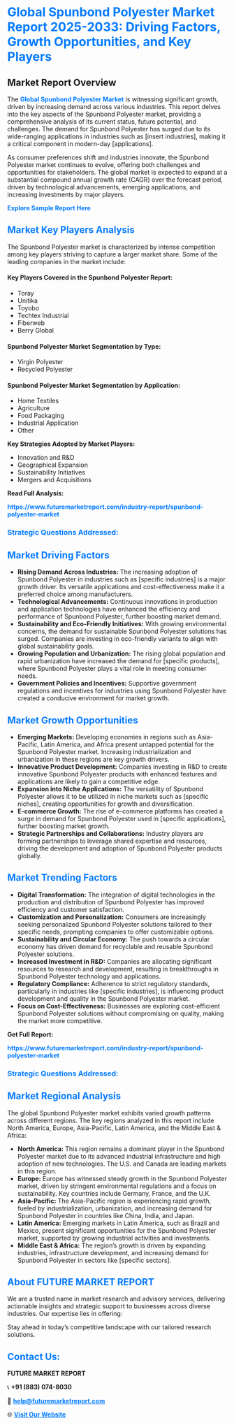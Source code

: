 <h1 style="color: #007BFF;">Global Spunbond Polyester Market Report 2025-2033: Driving Factors, Growth Opportunities, and Key Players</h1>

<section id="overview">
<h2>Market Report Overview</h2>
<p>The <a href="https://www.futuremarketreport.com/industry-report/spunbond-polyester-market" style="color: #007BFF; text-decoration: none;"><strong>Global Spunbond Polyester Market</strong></a> is witnessing significant growth, driven by increasing demand across various industries. This report delves into the key aspects of the Spunbond Polyester market, providing a comprehensive analysis of its current status, future potential, and challenges. The demand for Spunbond Polyester has surged due to its wide-ranging applications in industries such as [insert industries], making it a critical component in modern-day [applications].</p>
<p>As consumer preferences shift and industries innovate, the Spunbond Polyester market continues to evolve, offering both challenges and opportunities for stakeholders. The global market is expected to expand at a substantial compound annual growth rate (CAGR) over the forecast period, driven by technological advancements, emerging applications, and increasing investments by major players.</p>
</section>

<section id="overview">
<p><a href="https://www.futuremarketreport.com/request-sample/reportId=25985" style="color: #007BFF; text-decoration: none;"><strong>Explore Sample Report Here</strong></a></p>
</section>

<section id="key-players">
<h2 style="color: #007BFF;">Market Key Players Analysis</h2>
<p>The Spunbond Polyester market is characterized by intense competition among key players striving to capture a larger market share. Some of the leading companies in the market include:</p>
<h4>Key Players Covered in the Spunbond Polyester Report:</h4>
<ul><li>Toray</li><li>Unitika</li><li>Toyobo</li><li>Techtex Industrial</li><li>Fiberweb</li><li>Berry Global</li></ul>
<h4>Spunbond Polyester Market Segmentation by Type:</h4>
<ul><li>Virgin Polyester</li><li>Recycled Polyester</li></ul>

<h4>Spunbond Polyester Market Segmentation by Application:</h4>
<ul><li>Home Textiles</li><li>Agriculture</li><li>Food Packaging</li><li>Industrial Application</li><li>Other</li></ul>
<p><strong>Key Strategies Adopted by Market Players:</strong></p>
<ul>
<li>Innovation and R&D</li>
<li>Geographical Expansion</li>
<li>Sustainability Initiatives</li>
<li>Mergers and Acquisitions</li>
</ul>
</section>

<section>
<p><strong>Read Full Analysis: </strong></p><a href="https://www.futuremarketreport.com/industry-report/spunbond-polyester-market" style="color: #007BFF; text-decoration: none;"><strong>https://www.futuremarketreport.com/industry-report/spunbond-polyester-market</strong></a>
<h3 style="color: #007BFF;">Strategic Questions Addressed:</h3>
</section>

<section id="driving-factors">
<h2 style="color: #007BFF;">Market Driving Factors</h2>
<ul>
<li><strong>Rising Demand Across Industries:</strong> The increasing adoption of Spunbond Polyester in industries such as [specific industries] is a major growth driver. Its versatile applications and cost-effectiveness make it a preferred choice among manufacturers.</li>
<li><strong>Technological Advancements:</strong> Continuous innovations in production and application technologies have enhanced the efficiency and performance of Spunbond Polyester, further boosting market demand.</li>
<li><strong>Sustainability and Eco-Friendly Initiatives:</strong> With growing environmental concerns, the demand for sustainable Spunbond Polyester solutions has surged. Companies are investing in eco-friendly variants to align with global sustainability goals.</li>
<li><strong>Growing Population and Urbanization:</strong> The rising global population and rapid urbanization have increased the demand for [specific products], where Spunbond Polyester plays a vital role in meeting consumer needs.</li>
<li><strong>Government Policies and Incentives:</strong> Supportive government regulations and incentives for industries using Spunbond Polyester have created a conducive environment for market growth.</li>
</ul>
</section>

<section id="growth-opportunities">
<h2 style="color: #007BFF;">Market Growth Opportunities</h2>
<ul>
<li><strong>Emerging Markets:</strong> Developing economies in regions such as Asia-Pacific, Latin America, and Africa present untapped potential for the Spunbond Polyester market. Increasing industrialization and urbanization in these regions are key growth drivers.</li>
<li><strong>Innovative Product Development:</strong> Companies investing in R&D to create innovative Spunbond Polyester products with enhanced features and applications are likely to gain a competitive edge.</li>
<li><strong>Expansion into Niche Applications:</strong> The versatility of Spunbond Polyester allows it to be utilized in niche markets such as [specific niches], creating opportunities for growth and diversification.</li>
<li><strong>E-commerce Growth:</strong> The rise of e-commerce platforms has created a surge in demand for Spunbond Polyester used in [specific applications], further boosting market growth.</li>
<li><strong>Strategic Partnerships and Collaborations:</strong> Industry players are forming partnerships to leverage shared expertise and resources, driving the development and adoption of Spunbond Polyester products globally.</li>
</ul>
</section>

<section id="trending-factors">
<h2 style="color: #007BFF;">Market Trending Factors</h2>
<ul>
<li><strong>Digital Transformation:</strong> The integration of digital technologies in the production and distribution of Spunbond Polyester has improved efficiency and customer satisfaction.</li>
<li><strong>Customization and Personalization:</strong> Consumers are increasingly seeking personalized Spunbond Polyester solutions tailored to their specific needs, prompting companies to offer customizable options.</li>
<li><strong>Sustainability and Circular Economy:</strong> The push towards a circular economy has driven demand for recyclable and reusable Spunbond Polyester solutions.</li>
<li><strong>Increased Investment in R&D:</strong> Companies are allocating significant resources to research and development, resulting in breakthroughs in Spunbond Polyester technology and applications.</li>
<li><strong>Regulatory Compliance:</strong> Adherence to strict regulatory standards, particularly in industries like [specific industries], is influencing product development and quality in the Spunbond Polyester market.</li>
<li><strong>Focus on Cost-Effectiveness:</strong> Businesses are exploring cost-efficient Spunbond Polyester solutions without compromising on quality, making the market more competitive.</li>
</ul>
</section>

<section>
<p><strong>Get Full Report: </strong></p><a href="https://www.futuremarketreport.com/industry-report/spunbond-polyester-market" style="color: #007BFF; text-decoration: none;"><strong>https://www.futuremarketreport.com/industry-report/spunbond-polyester-market</strong></a>
<h3 style="color: #007BFF;">Strategic Questions Addressed:</h3>
</section>


<section id="regional-analysis">
<h2 style="color: #007BFF;">Market Regional Analysis</h2>
<p>The global Spunbond Polyester market exhibits varied growth patterns across different regions. The key regions analyzed in this report include North America, Europe, Asia-Pacific, Latin America, and the Middle East & Africa:</p>
<ul>
<li><strong>North America:</strong> This region remains a dominant player in the Spunbond Polyester market due to its advanced industrial infrastructure and high adoption of new technologies. The U.S. and Canada are leading markets in this region.</li>
<li><strong>Europe:</strong> Europe has witnessed steady growth in the Spunbond Polyester market, driven by stringent environmental regulations and a focus on sustainability. Key countries include Germany, France, and the U.K.</li>
<li><strong>Asia-Pacific:</strong> The Asia-Pacific region is experiencing rapid growth, fueled by industrialization, urbanization, and increasing demand for Spunbond Polyester in countries like China, India, and Japan.</li>
<li><strong>Latin America:</strong> Emerging markets in Latin America, such as Brazil and Mexico, present significant opportunities for the Spunbond Polyester market, supported by growing industrial activities and investments.</li>
<li><strong>Middle East & Africa:</strong> The region’s growth is driven by expanding industries, infrastructure development, and increasing demand for Spunbond Polyester in sectors like [specific sectors].</li>
</ul>
</section>

<footer>
<h2 style="color: #007BFF;">About FUTURE MARKET REPORT</h2>
<p>We are a trusted name in market research and advisory services, delivering actionable insights and strategic support to businesses across diverse industries. Our expertise lies in offering:</p>

<p>Stay ahead in today’s competitive landscape with our tailored research solutions.</p>

<h2 style="color: #007BFF;">Contact Us:</h2>
<p><strong>FUTURE MARKET REPORT</strong></p>
<p>📞 <strong>+91 (883) 074-8030</strong></p>
<p>📧 <strong><a href="mailto:help@futuremarketreport.com" style="color: #007BFF;">help@futuremarketreport.com</a></strong></p>
<p>🌐 <strong><a href="https://www.futuremarketreport.com/" style="color: #007BFF;">Visit Our Website</a></strong></p>
</footer>